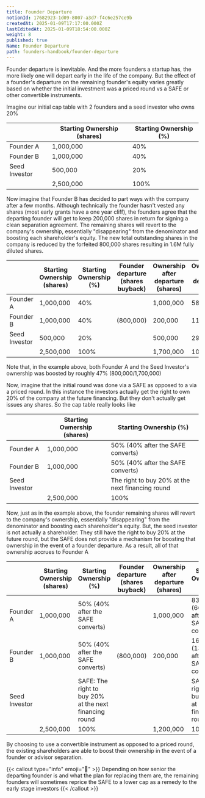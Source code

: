 ```yaml
---
title: Founder Departure
notionId: 17682923-1d09-8007-a3d7-f4c6e257ce9b
createdAt: 2025-01-09T17:17:00.000Z
lastEditedAt: 2025-01-09T18:54:00.000Z
weight: 8
published: true
Name: Founder Departure
path: founders-handbook/founder-departure
---
```



Founder departure is inevitable.  And the more founders a startup has, the more likely one will depart early in the life of the company.  But the effect of a founder's departure on the remaining founder's equity varies greatly based on whether the initial investment was a priced round vs a SAFE or other convertible instruments.


Imagine our initial cap table with 2 founders and a seed investor who owns 20%


|               | Starting Ownership (shares) | Starting Ownership (%) |
| ------------- | --------------------------- | ---------------------- |
| Founder A     | 1,000,000                   | 40%                    |
| Founder B     | 1,000,000                   | 40%                    |
| Seed Investor | 500,000                     | 20%                    |
|               | 2,500,000                   | 100%                   |


Now imagine that Founder B has decided to part ways with the company after a few months.  Although technically the founder hasn't vested any shares (most early grants have a one year cliff), the founders agree that the departing founder will get to keep 200,000 shares in return for signing a clean separation agreement.  The remaining shares will revert to the company's ownership, essentially "disappearing" from the denominator and boosting each shareholder's equity. The new total outstanding shares in the company is reduced by the forfeited 800,000 shares resulting in 1.6M fully diluted shares.


|               | Starting Ownership (shares) | Starting Ownership (%) | Founder departure (shares buyback) | Ownership after departure (shares) | Ownership after departure (%) |
| ------------- | --------------------------- | ---------------------- | ---------------------------------- | ---------------------------------- | ----------------------------- |
| Founder A     | 1,000,000                   | 40%                    |                                    | 1,000,000                          | 58.82%                        |
| Founder B     | 1,000,000                   | 40%                    | (800,000)                          | 200,000                            | 11.76%                        |
| Seed Investor | 500,000                     | 20%                    |                                    | 500,000                            | 29.41%                        |
|               | 2,500,000                   | 100%                   |                                    | 1,700,000                          | 100%                          |


Note that, in the example above, both Founder A and the Seed Investor's ownership  was boosted by roughly 47% (800,000/1,700,000)


Now, imagine that the initial round was done via a SAFE as opposed to a via a priced round. In this instance the investors actually get the right to own 20% of the company at the future financing. But they don't actually get issues any shares. So the cap table really looks like


|               | Starting Ownership (shares) | Starting Ownership (%)                           |
| ------------- | --------------------------- | ------------------------------------------------ |
| Founder A     | 1,000,000                   | 50% (40% after the SAFE converts)                |
| Founder B     | 1,000,000                   | 50% (40% after the SAFE converts)                |
| Seed Investor |                             | The right to buy 20% at the next financing round |
|               | 2,500,000                   | 100%                                             |


Now, just as in the example above, the founder remaining shares will revert to the company's ownership, essentially "disappearing" from the denominator and boosting each shareholder's equity. But, the seed investor is not actually a shareholder.  They still have the right to buy 20% at the future round, but the SAFE does not provide a mechanism for boosting that ownership in the event of a founder departure.  As a result, all of that ownership accrues to Founder A


|               | Starting Ownership (shares) | Starting Ownership (%)                                 | Founder departure (shares buyback) | Ownership after departure (shares) | Starting Ownership (%)                                 |
| ------------- | --------------------------- | ------------------------------------------------------ | ---------------------------------- | ---------------------------------- | ------------------------------------------------------ |
| Founder A     | 1,000,000                   | 50% (40% after the SAFE converts)                      |                                    | 1,000,000                          | 83.3% (66.6% after the SAFE converts)                  |
| Founder B     | 1,000,000                   | 50% (40% after the SAFE converts)                      | (800,000)                          | 200,000                            | 16.6% (13.3% after the SAFE converts)                  |
| Seed Investor |                             | SAFE: The right to buy 20% at the next financing round |                                    |                                    | SAFE: The right to buy 20% at the next financing round |
|               | 2,500,000                   | 100%                                                   |                                    | 1,200,000                          | 100%                                                   |


By choosing to use a convertible instrument as opposed to a priced round, the existing shareholders are able to boost their ownership in the event of a founder or advisor separation.


{{< callout type="info" emoji="📢" >}}
Depending on how senior the departing founder is and what the plan for replacing them are, the remaining founders will sometimes reprice the SAFE to a lower cap as a remedy to the early stage investors
{{< /callout >}}


